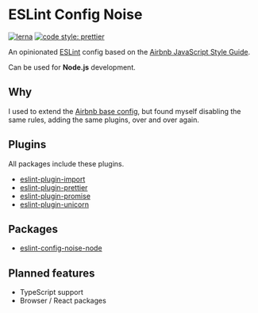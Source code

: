 # ESLint Config Noise

[![lerna](https://img.shields.io/badge/maintained%20with-lerna-cc00ff.svg)](https://lerna.js.org/)
[![code style: prettier](https://img.shields.io/badge/code_style-prettier-ff69b4.svg?style=flat-square)](https://github.com/prettier/prettier)

An opinionated [ESLint](https://github.com/eslint/eslint) config based on the [Airbnb JavaScript Style Guide](https://github.com/airbnb/javascript).

Can be used for **Node.js** development.

## Why

I used to extend the [Airbnb base config](https://github.com/airbnb/javascript/tree/master/packages/eslint-config-airbnb-base), but found myself disabling the same rules, adding the same plugins, over and over again.

## Plugins

All packages include these plugins.

- [eslint-plugin-import](https://github.com/benmosher/eslint-plugin-import)
- [eslint-plugin-prettier](https://github.com/prettier/eslint-plugin-prettier)
- [eslint-plugin-promise](https://github.com/xjamundx/eslint-plugin-promise)
- [eslint-plugin-unicorn](https://github.com/sindresorhus/eslint-plugin-unicorn)

## Packages

- [eslint-config-noise-node](./packages/eslint-config-noise-node/README.md)

## Planned features

- TypeScript support
- Browser / React packages
